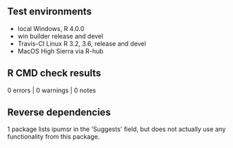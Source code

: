 ## Test environments
* local Windows, R 4.0.0
* win builder release and devel
* Travis-CI Linux R 3.2, 3.6, release and devel
* MacOS High Sierra via R-hub

## R CMD check results

0 errors | 0 warnings | 0 notes

## Reverse dependencies
1 package lists ipumsr in the 'Suggests' field, but does not actually use any
functionality from this package.
